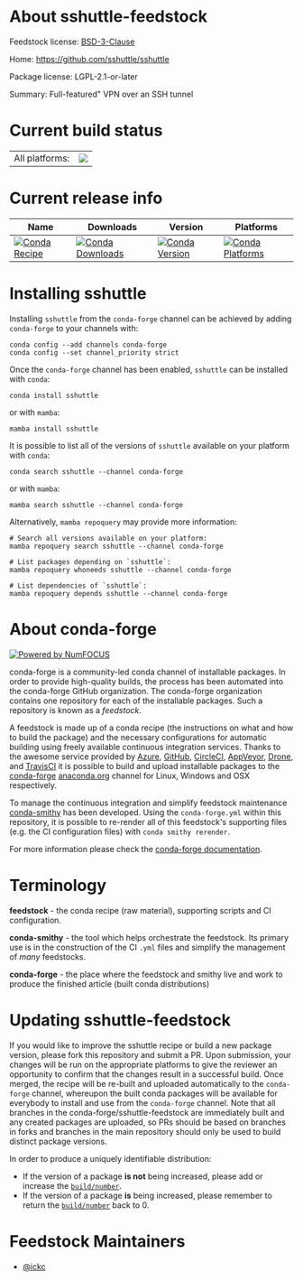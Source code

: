 About sshuttle-feedstock
========================

Feedstock license: [BSD-3-Clause](https://github.com/conda-forge/sshuttle-feedstock/blob/main/LICENSE.txt)

Home: https://github.com/sshuttle/sshuttle

Package license: LGPL-2.1-or-later

Summary: Full-featured" VPN over an SSH tunnel

Current build status
====================


<table><tr><td>All platforms:</td>
    <td>
      <a href="https://dev.azure.com/conda-forge/feedstock-builds/_build/latest?definitionId=11565&branchName=main">
        <img src="https://dev.azure.com/conda-forge/feedstock-builds/_apis/build/status/sshuttle-feedstock?branchName=main">
      </a>
    </td>
  </tr>
</table>

Current release info
====================

| Name | Downloads | Version | Platforms |
| --- | --- | --- | --- |
| [![Conda Recipe](https://img.shields.io/badge/recipe-sshuttle-green.svg)](https://anaconda.org/conda-forge/sshuttle) | [![Conda Downloads](https://img.shields.io/conda/dn/conda-forge/sshuttle.svg)](https://anaconda.org/conda-forge/sshuttle) | [![Conda Version](https://img.shields.io/conda/vn/conda-forge/sshuttle.svg)](https://anaconda.org/conda-forge/sshuttle) | [![Conda Platforms](https://img.shields.io/conda/pn/conda-forge/sshuttle.svg)](https://anaconda.org/conda-forge/sshuttle) |

Installing sshuttle
===================

Installing `sshuttle` from the `conda-forge` channel can be achieved by adding `conda-forge` to your channels with:

```
conda config --add channels conda-forge
conda config --set channel_priority strict
```

Once the `conda-forge` channel has been enabled, `sshuttle` can be installed with `conda`:

```
conda install sshuttle
```

or with `mamba`:

```
mamba install sshuttle
```

It is possible to list all of the versions of `sshuttle` available on your platform with `conda`:

```
conda search sshuttle --channel conda-forge
```

or with `mamba`:

```
mamba search sshuttle --channel conda-forge
```

Alternatively, `mamba repoquery` may provide more information:

```
# Search all versions available on your platform:
mamba repoquery search sshuttle --channel conda-forge

# List packages depending on `sshuttle`:
mamba repoquery whoneeds sshuttle --channel conda-forge

# List dependencies of `sshuttle`:
mamba repoquery depends sshuttle --channel conda-forge
```


About conda-forge
=================

[![Powered by
NumFOCUS](https://img.shields.io/badge/powered%20by-NumFOCUS-orange.svg?style=flat&colorA=E1523D&colorB=007D8A)](https://numfocus.org)

conda-forge is a community-led conda channel of installable packages.
In order to provide high-quality builds, the process has been automated into the
conda-forge GitHub organization. The conda-forge organization contains one repository
for each of the installable packages. Such a repository is known as a *feedstock*.

A feedstock is made up of a conda recipe (the instructions on what and how to build
the package) and the necessary configurations for automatic building using freely
available continuous integration services. Thanks to the awesome service provided by
[Azure](https://azure.microsoft.com/en-us/services/devops/), [GitHub](https://github.com/),
[CircleCI](https://circleci.com/), [AppVeyor](https://www.appveyor.com/),
[Drone](https://cloud.drone.io/welcome), and [TravisCI](https://travis-ci.com/)
it is possible to build and upload installable packages to the
[conda-forge](https://anaconda.org/conda-forge) [anaconda.org](https://anaconda.org/)
channel for Linux, Windows and OSX respectively.

To manage the continuous integration and simplify feedstock maintenance
[conda-smithy](https://github.com/conda-forge/conda-smithy) has been developed.
Using the ``conda-forge.yml`` within this repository, it is possible to re-render all of
this feedstock's supporting files (e.g. the CI configuration files) with ``conda smithy rerender``.

For more information please check the [conda-forge documentation](https://conda-forge.org/docs/).

Terminology
===========

**feedstock** - the conda recipe (raw material), supporting scripts and CI configuration.

**conda-smithy** - the tool which helps orchestrate the feedstock.
                   Its primary use is in the construction of the CI ``.yml`` files
                   and simplify the management of *many* feedstocks.

**conda-forge** - the place where the feedstock and smithy live and work to
                  produce the finished article (built conda distributions)


Updating sshuttle-feedstock
===========================

If you would like to improve the sshuttle recipe or build a new
package version, please fork this repository and submit a PR. Upon submission,
your changes will be run on the appropriate platforms to give the reviewer an
opportunity to confirm that the changes result in a successful build. Once
merged, the recipe will be re-built and uploaded automatically to the
`conda-forge` channel, whereupon the built conda packages will be available for
everybody to install and use from the `conda-forge` channel.
Note that all branches in the conda-forge/sshuttle-feedstock are
immediately built and any created packages are uploaded, so PRs should be based
on branches in forks and branches in the main repository should only be used to
build distinct package versions.

In order to produce a uniquely identifiable distribution:
 * If the version of a package **is not** being increased, please add or increase
   the [``build/number``](https://docs.conda.io/projects/conda-build/en/latest/resources/define-metadata.html#build-number-and-string).
 * If the version of a package **is** being increased, please remember to return
   the [``build/number``](https://docs.conda.io/projects/conda-build/en/latest/resources/define-metadata.html#build-number-and-string)
   back to 0.

Feedstock Maintainers
=====================

* [@ickc](https://github.com/ickc/)

